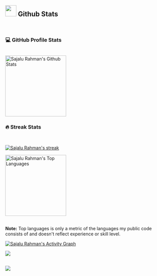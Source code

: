 <div align="center">

<a href="https://github.com/SajaluRahman/ssr-contributions-img">

   <picture>
    <source media="(prefers-color-scheme: dark)" srcset="https://ssr-contributions-svg.vercel.app/_/reaperhound?chart=3dbar&gap=0.6&scale=2&flatten=2&animation=wave&animation_duration=4&animation_delay=0.06&animation_amplitude=24&animation_frequency=0.1&animation_wave_center=0_3&format=svg&weeks=34&theme=native&dark=true">
    <source media="(prefers-color-scheme: light)" srcset="https://ssr-contributions-svg.vercel.app/_/reaperhound?chart=3dbar&gap=0.6&scale=2&flatten=2&animation=wave&animation_duration=4&animation_delay=0.06&animation_amplitude=24&animation_frequency=0.1&animation_wave_center=0_3&format=svg&weeks=34&theme=native">
    <img alt="" src="[[https://ssr-contributions-svg.vercel.app/_/reaperhound?chart=3dbar&flatten=1&weeks=40&animation=wave&format=svg&gap=0.6&animation_frequency=0.2&animation_amplitude=20&theme=pink](https://ssr-contributions-svg.vercel.app/_/CatsJuice?chart=3dbar&gap=0.6&scale=2&flatten=2&animation=wave&animation_duration=4&animation_delay=0.06&animation_amplitude=24&animation_frequency=0.1&animation_wave_center=0_3&format=svg&weeks=34&theme=native)](https://contribution.catsjuice.com/_/reaperhound?chart=3dbar&gap=0.6&scale=2&light=1&gradient=true&flatten=1&animation=wave&animation_duration=3&animation_delay=0.03&animation_amplitude=24&animation_frequency=0.1&animation_wave_center=19_3&format=svg&weeks=40&theme=native)https://contribution.catsjuice.com/_/reaperhound?chart=3dbar&gap=0.6&scale=2&light=1&gradient=true&flatten=1&animation=wave&animation_duration=3&animation_delay=0.03&animation_amplitude=24&animation_frequency=0.1&animation_wave_center=19_3&format=svg&weeks=40&theme=native" >
  </picture>
</a>
</div>

<p align="center"></p>
<!--   <a href="https://git.io/typing-svg"><img src="https://readme-typing-svg.herokuapp.com?font=Fira+Code&pause=1000&color=2F7A26&width=435&lines=Ajmal+Khan+A;Full-Stack+Developer" alt="Typing SVG" /></a> -->
<!--   <a href="https://git.io/typing-svg"><img src="https://tinyurl.com/yv8vuxxz" alt="Typing SVG" /></a>
</p> -->


<!-- GITHUB STATS -->

## <img src="https://media.giphy.com/media/iY8CRBdQXODJSCERIr/giphy.gif" width="35"><b> Github Stats </b>
</br>
<!-- ```javascript
const thai = {
  pronouns: "she" | "her",
  code: [Javascript, Typescript, HTML, CSS, Ruby, Python, Java],
  tools: [React, Redux, Node, Storybook, Styled-Components, Jest, Docker],
  architecture: ["microservices", "event-driven", "design system pattern"],
  techCommunities: {
                        coorganizer: "AfroPython",
                        speaker: "Latinity",
                        mentor: "EducaTRANSforma"
                      },
 challenge: "I am doing the #100DaysOfCode challenge focused on react and typescript"
}
``` -->

  <h3>💻 GitHub Profile Stats</h3>
  </br>
  <a href="https://github.com/SajaluRahman/github-readme-stats"><img alt="Sajalu Rahman's Github Stats" src="https://denvercoder1-github-readme-stats.vercel.app/api/?username=SajaluRahman&show_icons=true&include_all_commits=true&count_private=true&theme=react&hide_border=true&bg_color=1F222E&title_color=F85D7F&icon_color=F8D866" height="192px"/></a>


  <h3>🔥 Streak Stats</h3>
  </br>
  <p>
    <a href="https://github.com/SajaluRahman/github-readme-streak-stats">
      <img title="🔥 Get streak stats for your profile at git.io/streak-stats" alt="Sajalu Rahman's streak" src="https://streak-stats.demolab.com/?user=SajaluRahman&theme=monokai-metallian&hide_border=true"/>
    </a>
  </p>



  <a href="https://github.com/SajaluRahman/github-readme-stats"><img alt="Sajalu Rahman's Top Languages" src="https://denvercoder1-github-readme-stats.vercel.app/api/top-langs/?username=SajaluRahman&langs_count=8&layout=compact&theme=react&hide_border=true&bg_color=1F222E&title_color=F85D7F&icon_color=F8D866&hide=Jupyter%20Notebook,Roff" height="192px"/></a>
  <br/>
  </br>

  <b>Note:</b> Top languages is only a metric of the languages my public code consists of and doesn't reflect experience or skill level.
  
  <!-- https://github.com/ashutosh00710/github-readme-activity-graph -->

  <a href="https://github.com/SajaluRahman/github-readme-activity-graph"><img alt="Sajalu Rahman's Activity Graph" src="https://github-readme-activity-graph.vercel.app/graph/?username=SajaluRahman&bg_color=1F222E&color=F8D866&line=F85D7F&point=FFFFFF&hide_border=true" /></a>

  
<img src="https://user-images.githubusercontent.com/73097560/115834477-dbab4500-a447-11eb-908a-139a6edaec5c.gif"><br><br>

<img src="https://user-images.githubusercontent.com/73097560/115834477-dbab4500-a447-11eb-908a-139a6edaec5c.gif"><br><br>

